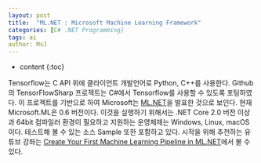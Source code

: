 ```yaml
---
layout: post
title:  "ML.NET : Microsoft Machine Learning Framework"
categories: [C# .NET Programming]
tags: ai
author: MsJ
---
```


* content
{:toc}

Tensorflow는 C API 위에 클라이언트 개발언어로 Python, C++를 사용한다. Github의 TensorFlowSharp 프로젝트는 C#에서 Tensorflow를 사용할 수 있도록 포팅하였다. 이 프로젝트를 기반으로 하여 Microsoft는 [ML.NET](https://dotnet.microsoft.com/apps/machinelearning-ai/ml-dotnet)을 발표한 것으로 보인다. 현재 Microsoft.ML은 0.6 버전이다. 이것을 실행하기 위해서는 .NET Core 2.0 버전 이상과 64bit 컴파일러 환경이 필요하고 지원하는 운영체제는 Windows, Linux, macOS 이다. 테스트해 볼 수 있는 소스 Sample 또한 포함하고 있다. 시작을 위해 추천하는 유튜브 강좌는 [Create Your First Machine Learning Pipeline in ML.NET](https://www.youtube.com/watch?v=8gVhJKszzzI)에서 볼 수 있다.
